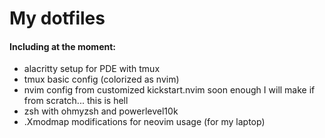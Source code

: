 # My dotfiles

#### Including at the moment:
- alacritty setup for PDE with tmux
- tmux basic config (colorized as nvim)
- nvim config from customized kickstart.nvim
soon enough I will make if from scratch... this is hell
- zsh with ohmyzsh and powerlevel10k
- .Xmodmap modifications for neovim usage (for my laptop)
